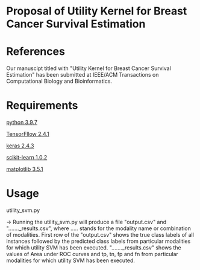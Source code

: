 # Proposal of Utility Kernel for Breast Cancer Survival Estimation

# References

Our manuscipt titled with "Utility Kernel for Breast Cancer Survival Estimation" has been submitted at IEEE/ACM Transactions on Computational Biology and Bioinformatics.

# Requirements
[python 3.9.7](https://www.python.org/downloads/)

[TensorFllow 2.4.1](https://www.tensorflow.org/install/)

[keras 2.4.3](https://pypi.org/project/Keras/)

[scikit-learn 1.0.2](http://scikit-learn.org/stable/)

[matplotlib 3.5.1](https://matplotlib.org/users/installing.html)



# Usage
utility_svm.py

-> Running the utility_svm.py will produce a file "output.csv" and "......._results.csv", where ..... stands for the modality name or combination of modalities. First row of the "output.csv" shows the true class labels of all instances followed by the predicted class labels from particular modalities for which utility SVM has been executed. "......._results.csv" shows the values of Area under ROC curves and tp, tn, fp and fn from particular modalities for which utility SVM has been executed.


